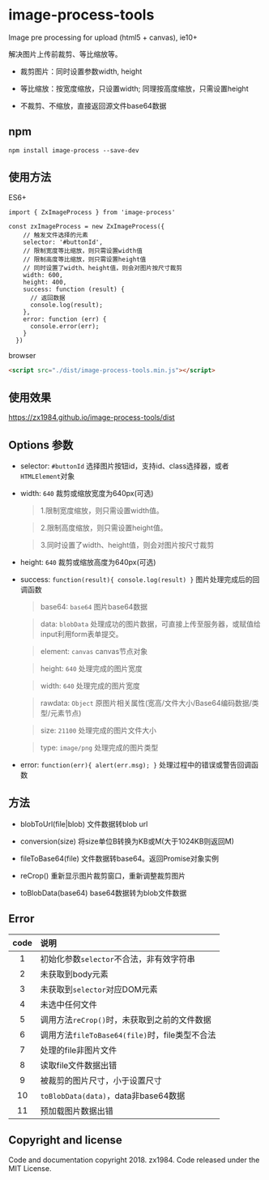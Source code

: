 # image-process-tools

Image pre processing for upload (html5 + canvas), ie10+

解决图片上传前裁剪、等比缩放等。

* 裁剪图片：同时设置参数width, height

* 等比缩放：按宽度缩放，只设置width; 同理按高度缩放，只需设置height

* 不裁剪、不缩放，直接返回源文件base64数据

## npm

```
npm install image-process --save-dev
```

## 使用方法

ES6+

```
import { ZxImageProcess } from 'image-process'

const zxImageProcess = new ZxImageProcess({
    // 触发文件选择的元素
    selector: '#buttonId',
    // 限制宽度等比缩放，则只需设置width值
    // 限制高度等比缩放，则只需设置height值
    // 同时设置了width、height值，则会对图片按尺寸裁剪
    width: 600,
    height: 400,
    success: function (result) {
      // 返回数据
      console.log(result);
    },
    error: function (err) {
      console.error(err);
    }
  })
```

browser

```html
<script src="./dist/image-process-tools.min.js"></script>
```

## 使用效果

https://zx1984.github.io/image-process-tools/dist

## Options 参数

* selector: `#buttonId` 选择图片按钮id，支持id、class选择器，或者`HTMLElement`对象

* width: `640` 裁剪或缩放宽度为640px(可选)

  > 1.限制宽度缩放，则只需设置width值。

  > 2.限制高度缩放，则只需设置height值。

  > 3.同时设置了width、height值，则会对图片按尺寸裁剪

* height: `640` 裁剪或缩放高度为640px(可选)

* success: `function(result){ console.log(result) }` 图片处理完成后的回调函数

  > base64: `base64` 图片base64数据

  > data: `blobData`  处理成功的图片数据，可直接上传至服务器，或赋值给input利用form表单提交。

  > element: `canvas` canvas节点对象

  > height: `640`  处理完成的图片宽度

  > width: `640` 处理完成的图片宽度

  > rawdata: `Object` 原图片相关属性(宽高/文件大小/Base64编码数据/类型/元素节点)

  > size: `21100` 处理完成的图片文件大小

  > type: `image/png`  处理完成的图片类型

* error: `function(err){ alert(err.msg); }` 处理过程中的错误或警告回调函数

## 方法

- blobToUrl(file|blob) 文件数据转blob url

- conversion(size) 将size单位B转换为KB或M(大于1024KB则返回M)

- fileToBase64(file) 文件数据转base64。返回Promise对象实例

- reCrop() 重新显示图片裁剪窗口，重新调整裁剪图片

- toBlobData(base64) base64数据转为blob文件数据

## Error

|code|说明|
|:--:|:--|
|1|初始化参数`selector`不合法，非有效字符串|
|2|未获取到body元素|
|3|未获取到`selector`对应DOM元素|
|4|未选中任何文件|
|5|调用方法`reCrop()`时，未获取到之前的文件数据|
|6|调用方法`fileToBase64(file)`时，file类型不合法|
|7|处理的file非图片文件|
|8|读取file文件数据出错|
|9|被裁剪的图片尺寸，小于设置尺寸|
|10|`toBlobData(data)`，data非base64数据|
|11|预加载图片数据出错|

## Copyright and license

Code and documentation copyright 2018. zx1984. Code released under the MIT License.
